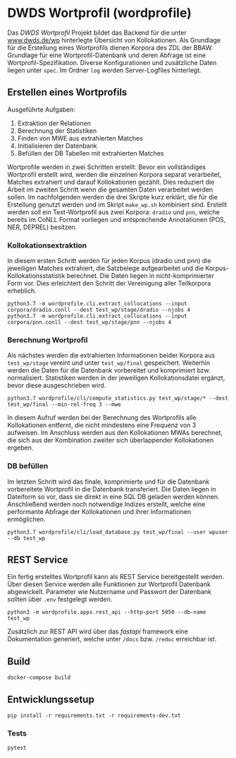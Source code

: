 # DWDS Wortprofil (wordprofile)

Das *DWDS Wortprofil* Projekt bildet das Backend für die unter www.dwds.de/wp hinterlegte Übersicht von Kollokationen.
Als Grundlage für die Erstellung eines Wortprofils dienen Korpora des ZDL der BBAW.
Grundlage für eine Wortprofil-Datenbank und deren Abfrage ist eine Wortprofil-Spezifikation. 
Diverse Konfigurationen und zusätzliche Daten liegen unter `spec`.
Im Ordner `log` werden Server-Logfiles hinterlegt.

## Erstellen eines Wortprofils
Ausgeführte Aufgaben:
1. Extraktion der Relationen
2. Berechnung der Statistiken
3. Finden von MWE aus extrahierten Matches
4. Initialisieren der Datenbank
5. Befüllen der DB Tabellen mit extrahierten Matches

Wortprofile werden in zwei Schritten erstellt: 
Bevor ein vollständiges Wortprofil erstellt wird, werden die einzelnen Korpora separat verarbeitet, Matches extrahiert und darauf Kollokationen gezählt. Dies reduziert die Arbeit im zweiten Schritt wenn die gesamten Daten verarbeitet werden sollen.
Im nachfolgenden werden die drei Skripte kurz erklärt, die für die Erstellung genutzt werden und im Skript `make_wp.sh` kombiniert sind.
Erstellt werden soll ein Test-Wortprofil aus zwei Korpora: `dradio` und `pnn`, welche bereits im CoNLL Format vorliegen und entsprechende Annotationen (POS, NER, DEPREL) besitzen.

### Kollokationsextraktion
In diesem ersten Schritt werden für jeden Korpus (dradio und pnn) die jeweiligen Matches extrahiert, die Satzbelege aufgearbeitet und die Korpus-Kollokationsstatistik berechnet.
Die Daten liegen in nicht-komprimierter Form vor.
Dies erleichtert den Schritt der Vereinigung aller Teilkorpora erheblich.
```shell
python3.7 -m wordprofile.cli.extract_collocations --input corpora/dradio.conll --dest test_wp/stage/dradio --njobs 4
python3.7 -m wordprofile.cli.extract_collocations --input corpora/pnn.conll --dest test_wp/stage/pnn --njobs 4
```

### Berechnung Wortprofil
Als nächstes werden die extrahierten Informationen beider Korpora aus `test_wp/stage` vereint und unter `test_wp/final` gespeichert.
Weiterhin werden die Daten für die Datenbank vorbereitet und komprimiert bzw. normalisiert.
Statistiken werden in der jeweiligen Kollokationsdatei ergänzt, bevor diese ausgeschrieben wird.

```shell
python3.7 wordprofile/cli/compute_statistics.py test_wp/stage/* --dest test_wp/final --min-rel-freq 3 --mwe
```
In diesem Aufruf werden bei der Berechnung des Wortprofils alle Kollokationen entfernt, die nicht mindestens eine Frequenz von 3 aufweisen.
Im Anschluss werden aus den Kollokationen MWAs berechnet, die sich aus der Kombination zweiter sich überlappender Kollokationen ergeben.

### DB befüllen
Im letzten Schritt wird das finale, komprimierte und für die Datenbank vorbereitete Wortprofil in die Datenbank transferiert.
Die Daten liegen in Dateiform so vor, dass sie direkt in eine SQL DB geladen werden können.
Anschließend werden noch notwendige Indizes erstellt, welche eine performante Abfrage der Kollokationen und ihrer Informationen ermöglichen.
```shell
python3.7 wordprofile/cli/load_database.py test_wp/final --user wpuser --db test_wp
```

## REST Service

Ein fertig erstelltes Wortprofil kann als REST Service bereitgestellt werden.
Über diesen Service werden alle Funktionen zur Wortprofil Datenbank abgewickelt.
Parameter wie Nutzername und Passwort der Datenbank sollten über `.env` festgelegt werden.

```shell script
python3 -m wordprofile.apps.rest_api --http-port 5050 --db-name test_wp
```
Zusätzlich zur REST API wird über das *fastapi* framework eine Dokumentation generiert, welche unter `/docs` bzw. `/redoc` erreichbar ist.


## Build

```shell
docker-compose build
```

## Entwicklungssetup

```shell
pip install -r requirements.txt -r requirements-dev.txt
```

### Tests

```shell
pytest
```
